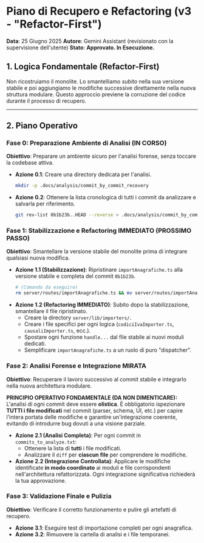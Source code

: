 # Piano di Recupero e Refactoring (v3 - "Refactor-First")

**Data**: 25 Giugno 2025
**Autore**: Gemini Assistant (revisionato con la supervisione dell'utente)
**Stato**: **Approvato. In Esecuzione.**

## 1. Logica Fondamentale (Refactor-First)

Non ricostruiamo il monolite. Lo smantelliamo *subito* nella sua versione stabile e poi aggiungiamo le modifiche successive direttamente nella nuova struttura modulare. Questo approccio previene la corruzione del codice durante il processo di recupero.

---

## 2. Piano Operativo

### Fase 0: Preparazione Ambiente di Analisi (IN CORSO)
**Obiettivo**: Preparare un ambiente sicuro per l'analisi forense, senza toccare la codebase attiva.

*   **Azione 0.1**: Creare una directory dedicata per l'analisi.
    ```bash
    mkdir -p .docs/analysis/commit_by_commit_recovery
    ```
*   **Azione 0.2**: Ottenere la lista cronologica di tutti i commit da analizzare e salvarla per riferimento.
    ```bash
    git rev-list 0b1b23b..HEAD --reverse > .docs/analysis/commit_by_commit_recovery/commits_to_analyze.txt
    ```

### Fase 1: Stabilizzazione e Refactoring IMMEDIATO (PROSSIMO PASSO)
**Obiettivo**: Smantellare la versione stabile del monolite prima di integrare qualsiasi nuova modifica.

*   **Azione 1.1 (Stabilizzazione)**: Ripristinare `importAnagrafiche.ts` alla versione stabile e completa del commit `0b1b23b`.
    ```bash
    # (Comando da eseguire)
    rm server/routes/importAnagrafiche.ts && mv server/routes/importAnagrafiche_0b1b23b_working.ts server/routes/importAnagrafiche.ts
    ```
*   **Azione 1.2 (Refactoring IMMEDIATO)**: Subito dopo la stabilizzazione, smantellare il file ripristinato.
    *   Creare la directory `server/lib/importers/`.
    *   Creare i file specifici per ogni logica (`codiciIvaImporter.ts`, `causaliImporter.ts`, ecc.).
    *   Spostare ogni funzione `handle...` dal file stabile ai nuovi moduli dedicati.
    *   Semplificare `importAnagrafiche.ts` a un ruolo di puro "dispatcher".

### Fase 2: Analisi Forense e Integrazione MIRATA
**Obiettivo**: Recuperare il lavoro successivo al commit stabile e integrarlo nella nuova architettura modulare.

**PRINCIPIO OPERATIVO FONDAMENTALE (DA NON DIMENTICARE):** L'analisi di ogni commit deve essere **olistica**. È obbligatorio ispezionare **TUTTI i file modificati** nel commit (parser, schema, UI, etc.) per capire l'intera portata delle modifiche e garantire un'integrazione coerente, evitando di introdurre bug dovuti a una visione parziale.

*   **Azione 2.1 (Analisi Completa)**: Per ogni commit in `commits_to_analyze.txt`:
    *   Ottenere la lista di **tutti** i file modificati.
    *   Analizzare il `diff` per **ciascun file** per comprendere le modifiche.
*   **Azione 2.2 (Integrazione Controllata)**: Applicare le modifiche identificate **in modo coordinato** ai moduli e file corrispondenti nell'architettura refattorizzata. Ogni integrazione significativa richiederà la tua approvazione.

### Fase 3: Validazione Finale e Pulizia
**Obiettivo**: Verificare il corretto funzionamento e pulire gli artefatti di recupero.

*   **Azione 3.1**: Eseguire test di importazione completi per ogni anagrafica.
*   **Azione 3.2**: Rimuovere la cartella di analisi e i file temporanei. 